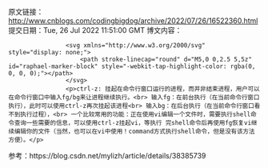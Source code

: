 原文链接：http://www.cnblogs.com/codingbigdog/archive/2022/07/26/16522360.html
提交日期：Tue, 26 Jul 2022 11:51:00 GMT
博文内容：

                    <svg xmlns="http://www.w3.org/2000/svg" style="display: none;">
                        <path stroke-linecap="round" d="M5,0 0,2.5 5,5z" id="raphael-marker-block" style="-webkit-tap-highlight-color: rgba(0, 0, 0, 0);"></path>
                    </svg>
                    <p>ctrl-z: 挂起在命令行窗口运行的进程，而并非结束进程，用户可以在命令行窗口中输入fg/bg来让进程继续执行。<br> 输入fg：在前台执行（在当前命令行窗口执行），此时可以使用ctrl-z再次挂起该进程<br> 输入bg：在后台执行（在当前命令行窗口看不到执行过程），<br> 一个比较常用的功能：正在使用vi编辑一个文件时，需要执行shell命令查询一些需要的信息，可以使用ctrl-z挂起vi，等执行 完shell命令后再使用fg恢复vi继续编辑你的文件（当然，也可以在vi中使用！command方式执行shell命令，但是没有该方法方便）。</p> 
<p>参考：https://blog.csdn.net/mylizh/article/details/38385739</p>
                